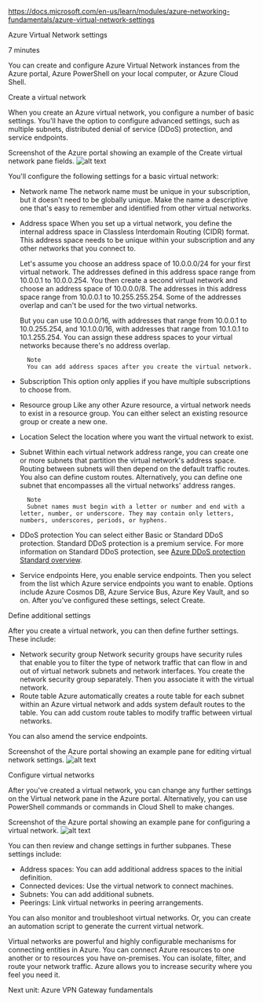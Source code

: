 https://docs.microsoft.com/en-us/learn/modules/azure-networking-fundamentals/azure-virtual-network-settings

Azure Virtual Network settings

7 minutes

You can create and configure Azure Virtual Network instances from the Azure portal, Azure PowerShell on your local computer, or Azure Cloud Shell.


Create a virtual network

When you create an Azure virtual network, you configure a number of basic settings. You'll have the option to configure advanced settings, such as multiple subnets, distributed denial of service (DDoS) protection, and service endpoints.

 Screenshot of the Azure portal showing an example of the Create virtual network pane fields.
![alt text](https://docs.microsoft.com/en-us/learn/azure-fundamentals/azure-networking-fundamentals/media/create-virtual-network.png)

You'll configure the following settings for a basic virtual network:
* Network name
	The network name must be unique in your subscription, but it doesn't need to be globally unique. Make the name a descriptive one that's easy to remember and identified from other virtual networks.
* Address space
	When you set up a virtual network, you define the internal address space in Classless Interdomain Routing (CIDR) format. This address space needs to be unique within your subscription and any other networks that you connect to.

	Let's assume you choose an address space of 10.0.0.0/24 for your first virtual network. The addresses defined in this address space range from 10.0.0.1 to 10.0.0.254. You then create a second virtual network and choose an address space of 10.0.0.0/8. The addresses in this address space range from 10.0.0.1 to 10.255.255.254. Some of the addresses overlap and can't be used for the two virtual networks.

	But you can use 10.0.0.0/16, with addresses that range from 10.0.0.1 to 10.0.255.254, and 10.1.0.0/16, with addresses that range from 10.1.0.1 to 10.1.255.254. You can assign these address spaces to your virtual networks because there's no address overlap.
    
        Note
        You can add address spaces after you create the virtual network.

* Subscription
	This option only applies if you have multiple subscriptions to choose from.
* Resource group
	Like any other Azure resource, a virtual network needs to exist in a resource group. You can either select an existing resource group or create a new one.
* Location
Select the location where you want the virtual network to exist.
* Subnet
Within each virtual network address range, you can create one or more subnets that partition the virtual network's address space. Routing between subnets will then depend on the default traffic routes. You also can define custom routes. Alternatively, you can define one subnet that encompasses all the virtual networks' address ranges.
 
        Note
        Subnet names must begin with a letter or number and end with a letter, number, or underscore. They may contain only letters, numbers, underscores, periods, or hyphens.
* DDoS protection
	You can select either Basic or Standard DDoS protection. Standard DDoS protection is a premium service. For more information on Standard DDoS protection, see [Azure DDoS protection Standard overview](https://docs.microsoft.com/en-us/azure/virtual-network/ddos-protection-overview).
* Service endpoints
	Here, you enable service endpoints. Then you select from the list which Azure service endpoints you want to enable. Options include Azure Cosmos DB, Azure Service Bus, Azure Key Vault, and so on.
After you've configured these settings, select Create.


Define additional settings

After you create a virtual network, you can then define further settings. These include:
* Network security group
	Network security groups have security rules that enable you to filter the type of network traffic that can flow in and out of virtual network subnets and network interfaces. You create the network security group separately. Then you associate it with the virtual network.
* Route table
	Azure automatically creates a route table for each subnet within an Azure virtual network and adds system default routes to the table. You can add custom route tables to modify traffic between virtual networks.

You can also amend the service endpoints.

Screenshot of the Azure portal showing an example pane for editing virtual network settings.
![alt text](https://docs.microsoft.com/en-us/learn/azure-fundamentals/azure-networking-fundamentals/media/virtual-network-additional-settings.png)


Configure virtual networks

After you've created a virtual network, you can change any further settings on the Virtual network pane in the Azure portal. Alternatively, you can use PowerShell commands or commands in Cloud Shell to make changes.

Screenshot of the Azure portal showing an example pane for configuring a virtual network.
![alt text](https://docs.microsoft.com/en-us/learn/azure-fundamentals/azure-networking-fundamentals/media/configure-virtual-network.png)

You can then review and change settings in further subpanes. These settings include:
* Address spaces: You can add additional address spaces to the initial definition.
* Connected devices: Use the virtual network to connect machines.
* Subnets: You can add additional subnets.
* Peerings: Link virtual networks in peering arrangements.

You can also monitor and troubleshoot virtual networks. Or, you can create an automation script to generate the current virtual network.

Virtual networks are powerful and highly configurable mechanisms for connecting entities in Azure. You can connect Azure resources to one another or to resources you have on-premises. You can isolate, filter, and route your network traffic. Azure allows you to increase security where you feel you need it.

Next unit: Azure VPN Gateway fundamentals
